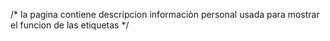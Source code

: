 /*
 la pagina contiene descripcion informaciòn personal
 usada para mostrar el funcion de las etiquetas
 */